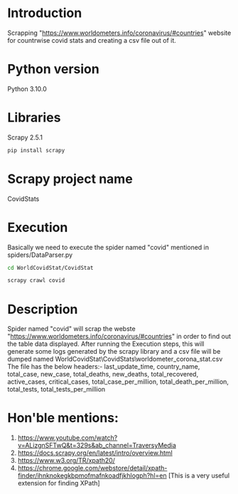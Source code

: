 # Introduction

Scrapping "https://www.worldometers.info/coronavirus/#countries" website for countrwise covid stats and creating a csv file out of it.

# Python version

Python 3.10.0

# Libraries

Scrapy 2.5.1
```bash
pip install scrapy
```
# Scrapy project name

CovidStats

# Execution
Basically we need to execute the spider named "covid" mentioned in spiders/DataParser.py
```bash
cd WorldCovidStat/CovidStat

scrapy crawl covid
```
# Description
Spider named "covid" will scrap the webste "https://www.worldometers.info/coronavirus/#countries" in order to find out the table data displayed. After running the Execution steps, this will generate some logs generated by the scrapy library and a csv file will be dumped named WorldCovidStat\CovidStats\worldometer_corona_stat.csv
The file has the below headers:-
last_update_time, country_name, total_case, new_case, total_deaths, new_deaths, total_recovered, active_cases, critical_cases, total_case_per_million, total_death_per_million, total_tests, total_tests_per_million

# Hon'ble mentions:
1. https://www.youtube.com/watch?v=ALizgnSFTwQ&t=329s&ab_channel=TraversyMedia
2. https://docs.scrapy.org/en/latest/intro/overview.html
3. https://www.w3.org/TR/xpath20/
4. https://chrome.google.com/webstore/detail/xpath-finder/ihnknokegkbpmofmafnkoadfjkhlogph?hl=en  [This is a very useful extension for finding XPath]
